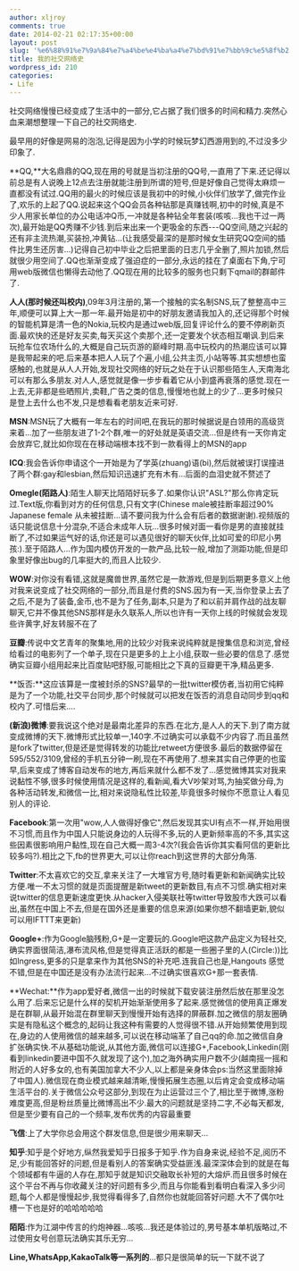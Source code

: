 ```yaml
---
author: xljroy
comments: true
date: 2014-02-21 02:17:35+00:00
layout: post
slug: '%e6%88%91%e7%9a%84%e7%a4%be%e4%ba%a4%e7%bd%91%e7%bb%9c%e5%8f%b2'
title: 我的社交网络史
wordpress_id: 210
categories:
- Life
---
```


社交网络慢慢已经变成了生活中的一部分,它占据了我们很多的时间和精力.突然心血来潮想整理一下自己的社交网络史.

最早用的好像是网易的泡泡,记得是因为小学的时候玩梦幻西游用到的,不过没多少印象了.

**QQ,**大名鼎鼎的QQ,现在用的号就是当初注册的QQ号,一直用了下来.还记得以前总是有人说晚上12点去注册就能注册到所谓的短号,但是好像自己觉得太麻烦一直都没有试过.QQ用的最火的时候应该是我初中的时候,小伙伴们放学了,做完作业了,欢乐的上起了QQ.说起来这个QQ会员各种钻那是真赚钱啊,初中的时候,真是不少人用家长单位的办公电话冲Q币,一冲就是各种钻全年套装(咳咳...我也干过一两次),最开始是QQ秀赚不少钱.到后来出来一个更吸金的东西---QQ空间,随之兴起的还有非主流热潮,买装扮,冲黄钻...(让我感受最深的是那时候女生研究QQ空间的插件比男生还厉害...)记得自己初中毕业之后把里面的日志几乎全删了,照片加锁,然后就很少用空间了.QQ也渐渐变成了强迫症的一部分,永远的挂在了桌面右下角,宁可用web版微信也懒得去动他了.QQ现在用的比较多的服务也只剩下qmail的群邮件了.

**人人(那时候还叫校内)**,09年3月注册的,第一个接触的实名制SNS,玩了整整高中三年,顺便可以算上大一那一年.最开始是初中的好朋友邀请我加入的,还记得那个时候的智能机算是清一色的Nokia,玩校内是通过web版,回复评论什么的要不停刷新页面.最欢快的还是好友买卖,每天买这个卖那个,还一定要发个状态相互嘲讽.到后来玩抢车位农场什么的,大概是自己玩页游的巅峰时期.高中玩校内的热潮应该可以算是我带起来的吧.后来基本把人人玩了个遍,小组,公共主页,小站等等.其实想想也蛮感触的,也就是从人人开始,发现社交网络的好玩之处在于认识那些陌生人,天南海北可以有那么多朋友.对人人,感觉就是像一步步看着它从小到盛再衰落的感觉.现在一上去,无非都是些晒照片,卖鞋,广告之类的信息,慢慢地也就上的少了...更多时候只是登上去什么也不发,只是想看看老朋友近来可好.

**MSN**:MSN玩了大概有一年左右的时间吧,在我玩的那时候据说是白领用的高级货来着...加了一些朋友进了1-2个群,唯一的好处就是英语交流...但是终有一天你肯定会放弃它,就比如你现在在移动端根本找不到一款看得上的MSN的app

**ICQ**:我会告诉你申请这个一开始是为了学英(zhuang)语(bi),然后就被误打误撞进了两个群:gay和lesbian,然后知识迅速扩充有木有...后面的血泪史就不赘述了

**Omegle(陌路人)**:陌生人聊天比陌陌好玩多了.如果你认识"ASL?"那么你肯定玩过.Text版,你看到对方的任何信息,只有文字(Chinese male被挂断率超过90% Japanese female 从未被挂断...请不要问我为什么会有后者的数据谢谢).视频版的话只能说信息十分混杂,不适合未成年人玩...很多时候对面一看你是男的直接就挂断了,不过如果运气好的话,你还是可以遇见很好的聊天伙伴,比如可爱的印尼小男孩:).至于陌路人...作为国内模仿开发的一款产品,比较一般,增加了测距功能,但是印象里好像出bug的几率挺大的,而且人比较少.

**WOW**:对你没有看错,这就是魔兽世界,虽然它是一款游戏,但是到后期更多意义上他对我来说变成了社交网络的一部分,而且是付费的SNS.因为有一天,当你登录上去了之后,不是为了装备,金币,也不是为了任务,副本,只是为了和以前并肩作战的战友聊聊天,它并不像其他SNS那样是永久联系人,所以也许有一天你上线的时候就会发现些许黄字,好友转服不在了

**豆瓣**:传说中文艺青年的聚集地,用的比较少对我来说纯粹就是搜集信息和浏览,曾经给看过的电影列了一个单子,现在只是更多的上上小组,获取一些必要的信息了.感觉确实豆瓣小组用起来比百度贴吧舒服,可能相比之下真的豆瓣更干净,精品更多.

**饭否:**这应该算是一度被封杀的SNS?最早的一批twitter模仿者,当初用它纯粹是为了一个功能,社交平台同步,那个时候就可以把发在饭否的消息自动同步到qq和校内了.可惜后来....

**(新浪)微博**:要我说这个绝对是最南北差异的东西.在北方,是人人的天下.到了南方就变成微博的天下.微博形式比较单一,140字.不过确实可以承载不少内容了.而且虽然是fork了twitter,但是还是觉得转发的功能比retweet方便很多.最后的数据停留在595/552/3109,曾经的手机五分钟一刷,现在不再使用了.想来其实自己停更的也蛮早,后来变成了博客自动发布的地方,再后来就什么都不发了...感觉微博其实对我来说黏性不够,很多时候使用情况是这样的,看新闻,看大V吵架对骂,为抽奖做分母,为各种活动转发,和微信一比,相对来说隐私性比较差,毕竟很多时候你不愿意让人看见别人的评论.

**Facebook**:第一次用"wow,人人做得好像它",然后发现其实UI有点不一样,开始用很不习惯,而且作为中国人只能说身边的人玩得不多,玩的人更新频率高的不多,其实这些因素很影响用户黏性,现在自己大概一周3-4次?(我会告诉你其实看阿信的更新比较多吗?).相比之下,fb的世界更大,可以让你reach到这世界的大部分角落.

**Twitter**:不太喜欢它的交互,拿来关注了一大堆官方号,随时看更新和新闻确实比较方便.唯一不太习惯的就是页面提醒是新tweet的更新数目,有点不习惯.确实相对来说twitter的信息更新速度更快.从hacker入侵美联社等twitter导致股市大跌可以看出,虽然在中国上不去,但是在国外还是重要的信息来源(如果你想不翻墙更新,貌似可以用IFTTT来更新)

**Google+**:作为Google脑残粉,G+是一定要玩的.Google吧这款产品定义为轻社交,确实界面很简洁,瀑布流风格,但是觉得真正活跃的都是一些圈子里的人(Circle:))比如Ingress,更多的只是拿来作为其他SNS的补充吧.连我自己也是,Hangouts 感觉不错,但是在中国还是没有办法流行起来...不过确实很喜欢G+那一套表情.

**Wechat:**作为app爱好者,微信一出的时候就下载安装注册然后放在那里没怎么用了.后来忘记是什么样的契机开始渐渐使用多了起来.感觉微信的使用真正爆发是在群聊,从最开始混在群里聊天到慢慢开始有选择的屏蔽群.加之微信的朋友圈确实是有隐私这个概念的,起码让我这种有需要的人觉得很不错.从开始频繁使用到现在,身边的人使用微信的越来越多,可以说在移动端革了自己qq的命.加之微信自身扩张确实快.不从基础功能说,从其他方面,微信可以连接G+,Facebook,Linkedin(刚看到linkedin要进中国不久就发现了这个),加之海外确实用户数不少(越南摇一摇和附近的人好多女的,也有美国加拿大不少人,以上都是亲身体会ps:当然这里面除掉了中国人).微信现在商业模式越来越清晰,慢慢拓展生态圈,以后肯定会变成移动端生活平台的.关于微信公众号这部分,到现在为止运营过三个了,相比至于微博,涨粉难度更高,但是粉丝质量比微博高出不少.最大的问题就是坚持二字,不必每天都发,但是至少要有自己的一个频率,发布优秀的内容最重要

**飞信**:上了大学你总会用这个群发信息,但是很少用来聊天...

**知乎**:知乎是个好地方,纵然我爱知乎日报多于知乎.作为自身来说,经验不足,阅历不足,少有能回答好的问题,但是看别人的答案确实受益匪浅.最深深体会到的就是在每个领域都有牛逼的人存在,那知乎就是知识交融取长补短的大熔炉.而且很多时候在这个平台不再与你收藏关注的好问题有多少,而且与你能看到看明白看深入多少问题,每个人都是慢慢起步,我觉得看得多了,自然你也就能回答好问题.大不了偶尔吐槽一下也是好的哈哈哈哈哈

**陌陌**:作为江湖中传言的约炮神器...咳咳...我还是体验过的,男号基本单机版略过,不过使用女号创意玩法确实其乐无穷...

**Line,WhatsApp,KakaoTalk等一系列的**...都只是很简单的玩一下就不说了

